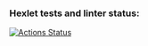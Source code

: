 ### Hexlet tests and linter status:
[![Actions Status](https://github.com/EvaOrdo/java-project-lvl1/workflows/hexlet-check/badge.svg)](https://github.com/EvaOrdo/java-project-lvl1/actions)
